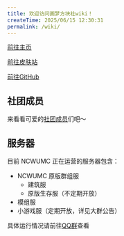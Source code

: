 ```yaml
---
title: 欢迎访问画梦方块社wiki！
createTime: 2025/06/15 12:30:31
permalink: /wiki/
---
```



[前往主页](/)

[前往皮肤站](https://skin.twinklestars.top/auth/register)

[前往GitHub](https://github.com/xyrct301/ncwumc)

## 社团成员
来看看可爱的[社团成员](/list/ "点击查看社团成员列表")们吧～

## 服务器
目前 NCWUMC 正在运营的服务器包含：

* NCWUMC 原版群组服
  * 建筑服
  * 原版生存服（不定期开放）
* 模组服
* 小游戏服（定期开放，详见大群公告）

具体运行情况请前往[QQ群](/qq/)查看







